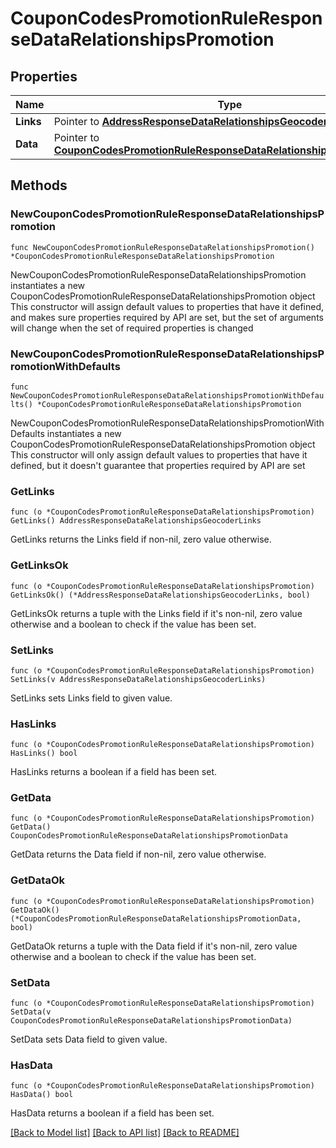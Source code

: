 # CouponCodesPromotionRuleResponseDataRelationshipsPromotion

## Properties

Name | Type | Description | Notes
------------ | ------------- | ------------- | -------------
**Links** | Pointer to [**AddressResponseDataRelationshipsGeocoderLinks**](AddressResponseDataRelationshipsGeocoderLinks.md) |  | [optional] 
**Data** | Pointer to [**CouponCodesPromotionRuleResponseDataRelationshipsPromotionData**](CouponCodesPromotionRuleResponseDataRelationshipsPromotionData.md) |  | [optional] 

## Methods

### NewCouponCodesPromotionRuleResponseDataRelationshipsPromotion

`func NewCouponCodesPromotionRuleResponseDataRelationshipsPromotion() *CouponCodesPromotionRuleResponseDataRelationshipsPromotion`

NewCouponCodesPromotionRuleResponseDataRelationshipsPromotion instantiates a new CouponCodesPromotionRuleResponseDataRelationshipsPromotion object
This constructor will assign default values to properties that have it defined,
and makes sure properties required by API are set, but the set of arguments
will change when the set of required properties is changed

### NewCouponCodesPromotionRuleResponseDataRelationshipsPromotionWithDefaults

`func NewCouponCodesPromotionRuleResponseDataRelationshipsPromotionWithDefaults() *CouponCodesPromotionRuleResponseDataRelationshipsPromotion`

NewCouponCodesPromotionRuleResponseDataRelationshipsPromotionWithDefaults instantiates a new CouponCodesPromotionRuleResponseDataRelationshipsPromotion object
This constructor will only assign default values to properties that have it defined,
but it doesn't guarantee that properties required by API are set

### GetLinks

`func (o *CouponCodesPromotionRuleResponseDataRelationshipsPromotion) GetLinks() AddressResponseDataRelationshipsGeocoderLinks`

GetLinks returns the Links field if non-nil, zero value otherwise.

### GetLinksOk

`func (o *CouponCodesPromotionRuleResponseDataRelationshipsPromotion) GetLinksOk() (*AddressResponseDataRelationshipsGeocoderLinks, bool)`

GetLinksOk returns a tuple with the Links field if it's non-nil, zero value otherwise
and a boolean to check if the value has been set.

### SetLinks

`func (o *CouponCodesPromotionRuleResponseDataRelationshipsPromotion) SetLinks(v AddressResponseDataRelationshipsGeocoderLinks)`

SetLinks sets Links field to given value.

### HasLinks

`func (o *CouponCodesPromotionRuleResponseDataRelationshipsPromotion) HasLinks() bool`

HasLinks returns a boolean if a field has been set.

### GetData

`func (o *CouponCodesPromotionRuleResponseDataRelationshipsPromotion) GetData() CouponCodesPromotionRuleResponseDataRelationshipsPromotionData`

GetData returns the Data field if non-nil, zero value otherwise.

### GetDataOk

`func (o *CouponCodesPromotionRuleResponseDataRelationshipsPromotion) GetDataOk() (*CouponCodesPromotionRuleResponseDataRelationshipsPromotionData, bool)`

GetDataOk returns a tuple with the Data field if it's non-nil, zero value otherwise
and a boolean to check if the value has been set.

### SetData

`func (o *CouponCodesPromotionRuleResponseDataRelationshipsPromotion) SetData(v CouponCodesPromotionRuleResponseDataRelationshipsPromotionData)`

SetData sets Data field to given value.

### HasData

`func (o *CouponCodesPromotionRuleResponseDataRelationshipsPromotion) HasData() bool`

HasData returns a boolean if a field has been set.


[[Back to Model list]](../README.md#documentation-for-models) [[Back to API list]](../README.md#documentation-for-api-endpoints) [[Back to README]](../README.md)


